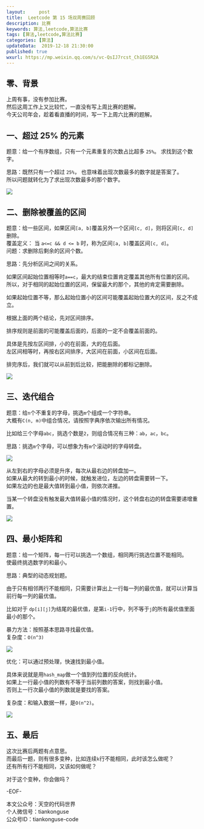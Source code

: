 ```yaml
---   
layout:     post  
title:  Leetcode 第 15 场双周赛回顾 
description: 比赛  
keywords: 算法,leetcode,算法比赛  
tags: [算法,leetcode,算法比赛]    
categories: [算法]  
updateData:  2019-12-18 21:30:00  
published: true  
wxurl: https://mp.weixin.qq.com/s/vc-QsIJ7rcst_Ch1EG5R2A  
---  
```



## 零、背景  


上周有事，没有参加比赛。  
然后这周工作上又比较忙，一直没有写上周比赛的题解。  
今天公司年会，趁着看直播的时间，写一下上周六比赛的题解。  


## 一、超过 25% 的元素  

题意：给一个有序数组，只有一个元素重复的次数占比超多 `25%`。 求找到这个数字。  


思路：既然只有一个超过 `25%`， 也意味着出现次数最多的数字就是答案了。  
所以问题就转化为了求出现次数最多的那个数字。  


![](https://res2019.tiankonguse.com/images/2019/12/18/001.png)  


## 二、删除被覆盖的区间  


题意：给一些区间，如果区间`[a, b]`覆盖另外一个区间`[c, d]`，则将区间`[c, d]`删除。  
覆盖定义： 当 `a<=c && d <= b` 时，称为区间`[a, b]`覆盖区间`[c, d]`。  
问题：求删除后剩余的区间个数。  


思路：先分析区间之间的关系。  


如果区间起始位置相等时`a==c`，最大的结束位置肯定覆盖其他所有位置的区间。  
所以，对于相同的起始位置的区间，保留最大的那个，其他的肯定需要删除。  


如果起始位置不等，那么起始位置小的区间可能覆盖起始位置大的区间，反之不成立。  


根据上面的两个结论，先对区间排序。   


排序规则是前面的可能覆盖后面的，后面的一定不会覆盖前面的。  


具体是先按左区间排，小的在前面，大的在后面。  
左区间相等时，再按右区间排序，大区间在前面，小区间在后面。  


排完序后，我们就可以从前到后比较，把能删除的都标记删除。  


![](https://res2019.tiankonguse.com/images/2019/12/18/002.png)  


## 三、迭代组合  


题意：给`n`个不重复的字母，挑选`m`个组成一个字符串。  
大概有`C(n, m)`中组合情况，请按照字典序依次输出所有情况。  


比如给三个字母`abc`，挑选个数是`2`，则组合情况有三种：`ab`，`ac`，`bc`。  


思路：挑选`m`个字母，可以想象为有`m`个滚动时的字母转盘。  


![](https://res2019.tiankonguse.com/images/2019/12/18/003.png)  


从左到右的字母必须是升序，每次从最右边的转盘加一。  
如果从最大的转到最小的时候，就触发进位，左边的转盘需要转一下。  
如果左边的也是最大值转到最小值，则依次递推。  


当某一个转盘没有触发最大值转最小值的情况时，这个转盘右边的转盘需要递增重置。  


![](https://res2019.tiankonguse.com/images/2019/12/18/004.png)  


## 四、最小矩阵和  


题意：给一个矩阵，每一行可以挑选一个数组，相同两行挑选位置不能相同。  
使最终挑选数字的和最小。  


思路：典型的动态规划题。  


由于只有相邻两行不能相同，只需要计算出上一行每一列的最优值，就可以计算当前行每一列的最优值。  


比如对于 `dp[i][j]`为结尾的最优值，是第`i-1`行中，列不等于`j`的所有最优值里面最小的那个。  


暴力方法：按照基本思路寻找最优值。  
复杂度：`O(n^3)`  


![](https://res2019.tiankonguse.com/images/2019/12/18/005.png)  


优化：可以通过预处理，快速找到最小值。  


具体来说就是用`hash_map`做一个值到列位置的反向统计。  
如果上一行最小值的列数有不等于当前列数的答案，则找到最小值。  
否则上一行次最小值的列数就是要找的答案。  


复杂度：和输入数据一样，是`O(n^2)`。  


![](https://res2019.tiankonguse.com/images/2019/12/18/006.png)  


## 五、最后  


这次比赛后两题有点意思。  
而最后一题，则有很多变种，比如连续`k`行不能相同，此时该怎么做呢？  
还有所有行不能相同，又该如何做呢？  


对于这个变种，你会做吗？  


-EOF-  


本文公众号：天空的代码世界  
个人微信号：tiankonguse  
公众号ID：tiankonguse-code  
  

